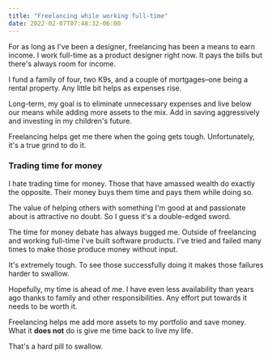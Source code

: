 ```yaml
---
title: "Freelancing while working full-time"
date: 2022-02-07T07:48:32-06:00
---
```


For as long as I've been a designer, freelancing has been a means to earn income. I work full-time as a product designer right now. It pays the bills but there's always room for income.

I fund a family of four, two K9s, and a couple of mortgages–one being a rental property. Any little bit helps as expenses rise.

Long-term, my goal is to eliminate unnecessary expenses and live below our means while adding more assets to the mix. Add in saving aggressively and investing in my children's future.

Freelancing helps get me there when the going gets tough. Unfortunately, it's a true grind to do it.

### Trading time for money

I hate trading time for money. Those that have amassed wealth do exactly the opposite. Their money buys them time and pays them while doing so.

The value of helping others with something I'm good at and passionate about is attractive no doubt. So I guess it's a double-edged sword.

The time for money debate has always bugged me. Outside of freelancing and working full-time I've built software products. I've tried and failed many times to make those produce money without input.

It's extremely tough. To see those successfully doing it makes those failures harder to swallow.

Hopefully, my time is ahead of me. I have even less availability than years ago thanks to family and other responsibilities. Any effort put towards it needs to be worth it.

Freelancing helps me add more assets to my portfolio and save money. What it **does not** do is give me time back to live my life.

That's a hard pill to swallow.
